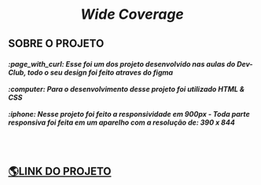# <p align="center"><i><b>Wide Coverage</i></b></p>

## <p>SOBRE O PROJETO</p>

<p><b><i> :page_with_curl:  Esse foi um dos projeto desenvolvido nas aulas do Dev-Club, todo o seu design foi feito atraves do figma<br><br>
:computer: Para o desenvolvimento desse projeto foi utilizado HTML & CSS <br><br>
:iphone: Nesse projeto foi feito a responsividade em 900px - Toda parte responsiva foi feita em um aparelho com a resolução de: 390 x 844
</b></i></p>
<br><br>
  
## <a href="https://lucasjsilva15.github.io/Wide-coverage/" target="_blank">:earth_americas:LINK DO PROJETO</a>
